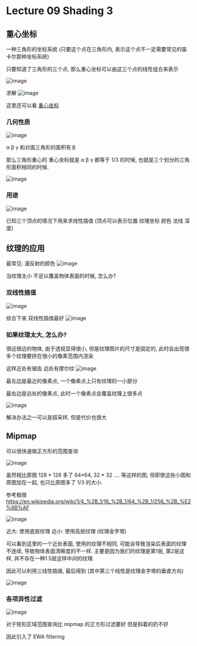 # Lecture 09 Shading 3

## 重心坐标

一种三角形的坐标系统 (只要这个点在三角形内, 表示这个点不一定需要常见的笛卡尔那种坐标系统)

只要知道了三角形的三个点, 那么重心坐标可以由这三个点的线性组合来表示

![image](https://raw.githubusercontent.com/lumixraku/NotesForGraphics/master/images/barycentric1.jpg)

求解
![image](https://raw.githubusercontent.com/lumixraku/NotesForGraphics/master/images/barycentric2.jpg)

这里还可以看 [重心坐标](https://zhuanlan.zhihu.com/p/58199366)

### 几何性质

![image](https://raw.githubusercontent.com/lumixraku/NotesForGraphics/master/images/barycentric2.jpg)

α β γ 和对面三角形的面积有关

那么三角形重心的 重心坐标就是 α β γ 都等于 1/3 的时候, 也就是三个划分的三角形面积相同的时候.

![image](https://raw.githubusercontent.com/lumixraku/NotesForGraphics/master/images/barycentric2.jpg)


### 用途

![image](https://raw.githubusercontent.com/lumixraku/NotesForGraphics/master/images/barycentric.jpg)

已知三个顶点的情况下用来求线性插值
(顶点可以表示位置  纹理坐标 颜色 法线 深度)


## 纹理的应用

最常见: 漫反射的颜色
![image](https://raw.githubusercontent.com/lumixraku/NotesForGraphics/master/images/texture2.jpg)

当纹理太小  不足以覆盖物体表面的时候, 怎么办?

### 双线性插值
![image](https://raw.githubusercontent.com/lumixraku/NotesForGraphics/master/images/texture2.jpg)


综合下来 双线性插值最好
![image](https://raw.githubusercontent.com/lumixraku/NotesForGraphics/master/images/texture3.jpg)

### 如果纹理太大, 怎么办?

很远很远的物体, 由于透视显得很小, 但是纹理图片的尺寸是固定的, 此时会出现很多个纹理要挤在很小的像素范围内渲染

这样近处有锯齿 远处有摩尔纹
![image](https://raw.githubusercontent.com/lumixraku/NotesForGraphics/master/images/texture4.jpg)


最左边是最近的像素点, 一个像素点上只有纹理的一小部分

最右边是远处的像素点, 此时一个像素点会覆盖纹理上很多点

![image](https://raw.githubusercontent.com/lumixraku/NotesForGraphics/master/images/texture5.jpg)

解决办法之一可以是超采样, 但是代价也很大

## Mipmap
可以很快速做正方形的范围查询

![image](https://raw.githubusercontent.com/lumixraku/NotesForGraphics/master/images/texture6.jpg)

虽然相比原图 128 * 128 多了 64*64, 32 * 32 .... 等这样的图, 但即使这些小图和原图加在一起, 也只比原图多了 1/3 的大小.

参考极限  https://en.wikipedia.org/wiki/1/4_%2B_1/16_%2B_1/64_%2B_1/256_%2B_%E2%8B%AF


![image](https://raw.githubusercontent.com/lumixraku/NotesForGraphics/master/images/texture7.jpg)

近大: 使用底层纹理   远小: 使用高层纹理 (纹理金字塔)

可以看到这里的一个近处表面, 使用的纹理不相同, 可能会导致渲染后表面的纹理不连续, 导致物体表面清晰度的不一样.
主要是因为我们的纹理是第1层, 第2层这样, 并不存在一种1.5层这样中间的纹理.

因此可以利用三线性插值, 最后得到  (其中第三个线性是纹理金字塔的垂直方向)

![image](https://raw.githubusercontent.com/lumixraku/NotesForGraphics/master/images/texture8.jpg)


### 各项异性过滤
![image](https://raw.githubusercontent.com/lumixraku/NotesForGraphics/master/images/texture9.jpg)

对于矩形区域范围查询比 mipmap 的正方形过滤要好  但是斜着的扔不好

因此引入了 EWA filtering